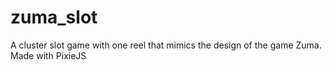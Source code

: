 # zuma_slot
A cluster slot game with one reel that mimics the design of the game Zuma. Made with PixieJS
